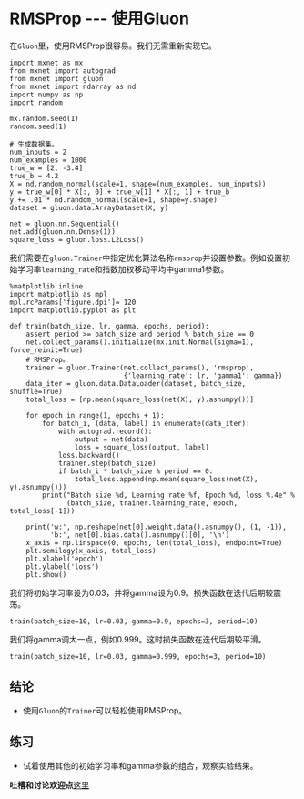 # RMSProp --- 使用Gluon


在`Gluon`里，使用RMSProp很容易。我们无需重新实现它。

```{.python .input  n=1}
import mxnet as mx
from mxnet import autograd
from mxnet import gluon
from mxnet import ndarray as nd
import numpy as np
import random

mx.random.seed(1)
random.seed(1)

# 生成数据集。
num_inputs = 2
num_examples = 1000
true_w = [2, -3.4]
true_b = 4.2
X = nd.random_normal(scale=1, shape=(num_examples, num_inputs))
y = true_w[0] * X[:, 0] + true_w[1] * X[:, 1] + true_b
y += .01 * nd.random_normal(scale=1, shape=y.shape)
dataset = gluon.data.ArrayDataset(X, y)

net = gluon.nn.Sequential()
net.add(gluon.nn.Dense(1))
square_loss = gluon.loss.L2Loss()
```

我们需要在`gluon.Trainer`中指定优化算法名称`rmsprop`并设置参数。例如设置初始学习率`learning_rate`和指数加权移动平均中gamma1参数。

```{.python .input  n=2}
%matplotlib inline
import matplotlib as mpl
mpl.rcParams['figure.dpi']= 120
import matplotlib.pyplot as plt

def train(batch_size, lr, gamma, epochs, period):
    assert period >= batch_size and period % batch_size == 0
    net.collect_params().initialize(mx.init.Normal(sigma=1), force_reinit=True)
    # RMSProp。
    trainer = gluon.Trainer(net.collect_params(), 'rmsprop',
                            {'learning_rate': lr, 'gamma1': gamma})
    data_iter = gluon.data.DataLoader(dataset, batch_size, shuffle=True)
    total_loss = [np.mean(square_loss(net(X), y).asnumpy())]
    
    for epoch in range(1, epochs + 1):
        for batch_i, (data, label) in enumerate(data_iter):
            with autograd.record():
                output = net(data)
                loss = square_loss(output, label)
            loss.backward()
            trainer.step(batch_size)
            if batch_i * batch_size % period == 0:
                total_loss.append(np.mean(square_loss(net(X), y).asnumpy()))
        print("Batch size %d, Learning rate %f, Epoch %d, loss %.4e" % 
              (batch_size, trainer.learning_rate, epoch, total_loss[-1]))

    print('w:', np.reshape(net[0].weight.data().asnumpy(), (1, -1)), 
          'b:', net[0].bias.data().asnumpy()[0], '\n')
    x_axis = np.linspace(0, epochs, len(total_loss), endpoint=True)
    plt.semilogy(x_axis, total_loss)
    plt.xlabel('epoch')
    plt.ylabel('loss')
    plt.show()
```

我们将初始学习率设为0.03，并将gamma设为0.9。损失函数在迭代后期较震荡。

```{.python .input  n=3}
train(batch_size=10, lr=0.03, gamma=0.9, epochs=3, period=10)
```

我们将gamma调大一点，例如0.999。这时损失函数在迭代后期较平滑。

```{.python .input}
train(batch_size=10, lr=0.03, gamma=0.999, epochs=3, period=10)
```

## 结论

* 使用`Gluon`的`Trainer`可以轻松使用RMSProp。

## 练习

* 试着使用其他的初始学习率和gamma参数的组合，观察实验结果。

**吐槽和讨论欢迎点**[这里]()
